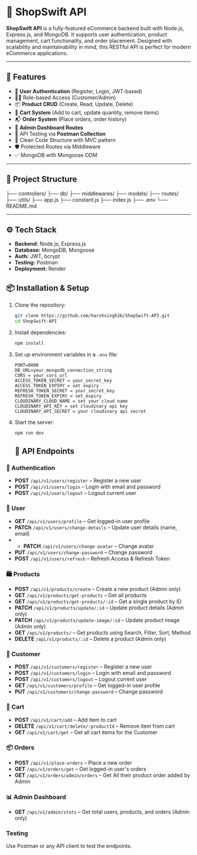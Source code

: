 # 🛒 ShopSwift API

**ShopSwift API** is a fully-featured eCommerce backend built with Node.js, Express.js, and MongoDB. It supports user authentication, product management, cart functionality, 
and order placement. Designed with scalability and maintainability in mind, this RESTful API is perfect for modern eCommerce applications.

---

## 🚀 Features

- 🔐 **User Authentication** (Register, Login, JWT-based)
- 🧑‍💼 Role-based Access (Customer/Admin)
- 📦 **Product CRUD** (Create, Read, Update, Delete)
- 🛒 **Cart System** (Add to cart, update quantity, remove items)
- 📬 **Order System** (Place orders, order history)
- 🧾 **Admin Dashboard Routes**
- 📄 API Testing via **Postman Collection**
- 🧠 Clean Code Structure with MVC pattern
- 🛡️ Protected Routes via Middleware
- ✅ MongoDB with Mongoose ODM

---

## 📁 Project Structure

├── controllers/
├── db/
├── middlewares/
├── models/
├── routes/
├── utils/
├── app.js
├── constant.js
├── index.js
├── .env
└── README.md

---

## ⚙️ Tech Stack

- **Backend:** Node.js, Express.js
- **Database:** MongoDB, Mongoose
- **Auth:** JWT, bcrypt
- **Testing:** Postman
- **Deployment:** Render


## 📦 Installation & Setup

1. Clone the repository:
   ```sh
   git clone https://github.com/harshsingh26/ShopSwift-API.git
   cd ShopSwift-API
   
2. Install dependencies:
   ```sh
   npm install
   ```
3. Set up environment variables in a `.env` file:
   ```env
   PORT=8000
   DB_URL=your_mongodb_connection_string
   CORS = your_cors_url
   ACCESS_TOKEN_SECRET = your_secret_key
   ACCESS_TOKEN_EXPIRY = set expiry
   REFRESH_TOKEN_SECRET = your_secret_key
   REFRESH_TOKEN_EXPIRY = set_expiry
   CLOUDINARY_CLOUD_NAME = set your cloud name
   CLOUDINARY_API_KEY = set cloudinary api key
   CLOUDINARY_API_SECRET = your cloudinary api secret
   ```
4. Start the server:
   ```sh
   npm run dev
   ```

   ## 🔌 API Endpoints

### 🔐 Authentication
- **POST** `/api/v1/users/register` – Register a new user  
- **POST** `/api/v1/users/login` – Login with email and password  
- **POST** `/api/v1/users/logout` – Logout current user  

### 👤 User
- **GET** `/api/v1/users/profile` – Get logged-in user profile  
- **PATCh** `/api/v1/users/change-details` – Update user details (name, email)
- - **PATCH** `/api/v1/users/change-avatar` – Change avatar
- **PUT** `/api/v1/users/change-password` – Change password
- **POST** `/api/v1/users/refresh` – Refresh Access & Refresh Token   

### 🛍️ Products
- **POST** `/api/v1/products/create` – Create a new product (Admin only)  
- **GET** `/api/v1/products/get-products` – Get all products  
- **GET** `/api/v1/products/get-products/:id` – Get a single product by ID  
- **PATCH** `/api/v1/products/update/:id` – Update product details (Admin only)
- **PATCH** `/api/v1/products/update-image/:id` – Update product image (Admin only)
- **GET** `/api/v1/products/` – Get products using Search, Filter, Sort, Method        
- **DELETE** `/api/v1/products/:id` – Delete a product (Admin only)

### 👤 Customer
- **POST** `/api/v1/customers/register` – Register a new user  
- **POST** `/api/v1/customers/login` – Login with email and password  
- **POST** `/api/v1/customers/logout` – Logout current user  
- **GET** `/api/v1/customers/profile` – Get logged-in user profile  
- **PUT** `/api/v1/customers/change-password` – Change password

### 🛒 Cart
- **POST** `/api/v1/cart/add` – Add item to cart  
- **DELETE** `/api/v1/cart/delete/:productId` – Remove item from cart  
- **GET** `/api/v1/cart/get` – Get all cart items for the Customer  

### 📦 Orders
- **POST** `/api/v1/place-orders` – Place a new order  
- **GET** `/api/v1/orders/get` – Get logged-in user's orders  
- **GET** `/api/v1/orders/admin/orders` – Get All their product order added by Admin

### 📊 Admin Dashboard
- **GET** `/api/v1/admin/stats` – Get total users, products, and orders (Admin only)

### Testing

Use Postman or any API client to test the endpoints.
